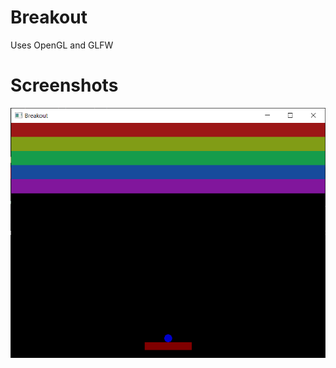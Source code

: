 # Breakout
Uses OpenGL and GLFW

# Screenshots
![sin x](https://github.com/Ace314159/Breakout/blob/master/screenshots/image.png?raw=true)
